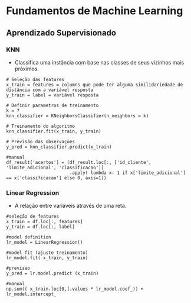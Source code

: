 # Fundamentos de Machine Learning

## Aprendizado Supervisionado

### KNN
* Classifica uma instância com base nas classes de seus vizinhos mais próximos.

``` 
# Seleção das features
x_train = features = columns que pode ter alguma similidariedade de distância com a variável resposta
y_train = label = variável resposta

# Definir parametros de treinamento
k = 7
knn_classifier = KNeighborsClassifier(n_neighbors = k)

# Treinamento do algoritmo
knn_classifier.fit(x_train, y_train)

# Previsão das observações
y_pred = knn_classifier.predict(x_train)

#manual
df_result['acertos'] = (df_result.loc[:, ['id_cliente', 'limite_adicional', 'classificacao']]
                        .apply( lambda x: 1 if x['limite_adicional'] == x['classificacao'] else 0, axis=1))
```

### Linear Regression
* A relação entre variáveis através de uma reta.

``` 
#seleção de features
x_train = df.loc[:, features]
y_train = df.loc[:, label]

#model definition
lr_model = LinearRegression()

#model fit (ajuste treinamento)
lr_model.fit( x_train, y_train)

#previsao
y_pred = lr.model.predict (x_train)

#manual
np.sum(( x_train.loc[0,].values * lr_model.coef_)) + lr_model.intercept_
```
